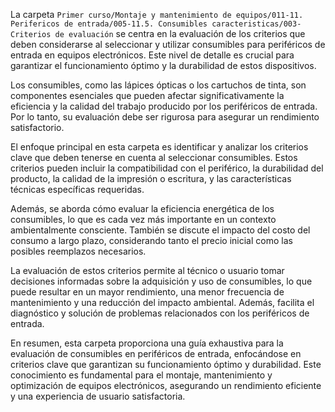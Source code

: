 La carpeta `Primer curso/Montaje y mantenimiento de equipos/011-11. Perifericos de entrada/005-11.5. Consumibles caracteristicas/003-Criterios de evaluación` se centra en la evaluación de los criterios que deben considerarse al seleccionar y utilizar consumibles para periféricos de entrada en equipos electrónicos. Este nivel de detalle es crucial para garantizar el funcionamiento óptimo y la durabilidad de estos dispositivos.

Los consumibles, como las lápices ópticas o los cartuchos de tinta, son componentes esenciales que pueden afectar significativamente la eficiencia y la calidad del trabajo producido por los periféricos de entrada. Por lo tanto, su evaluación debe ser rigurosa para asegurar un rendimiento satisfactorio.

El enfoque principal en esta carpeta es identificar y analizar los criterios clave que deben tenerse en cuenta al seleccionar consumibles. Estos criterios pueden incluir la compatibilidad con el periférico, la durabilidad del producto, la calidad de la impresión o escritura, y las características técnicas específicas requeridas.

Además, se aborda cómo evaluar la eficiencia energética de los consumibles, lo que es cada vez más importante en un contexto ambientalmente consciente. También se discute el impacto del costo del consumo a largo plazo, considerando tanto el precio inicial como las posibles reemplazos necesarios.

La evaluación de estos criterios permite al técnico o usuario tomar decisiones informadas sobre la adquisición y uso de consumibles, lo que puede resultar en un mayor rendimiento, una menor frecuencia de mantenimiento y una reducción del impacto ambiental. Además, facilita el diagnóstico y solución de problemas relacionados con los periféricos de entrada.

En resumen, esta carpeta proporciona una guía exhaustiva para la evaluación de consumibles en periféricos de entrada, enfocándose en criterios clave que garantizan su funcionamiento óptimo y durabilidad. Este conocimiento es fundamental para el montaje, mantenimiento y optimización de equipos electrónicos, asegurando un rendimiento eficiente y una experiencia de usuario satisfactoria.
